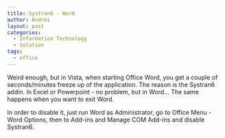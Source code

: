 ```yaml
---
title: Systran6 - Word
author: Andrei
layout: post
categories:
  - Information Technology
  - Solution
tags:
  - office
---
```

Weird enough, but in Vista, when starting Office Word, you get a couple of seconds/minutes freeze up of the application. The reason is the Systran6 addin. In Excel or Powerpoint - no problem, but in Word… The same happens when you want to exit Word.

In order to disable it, just run Word as Administrator, go to Office Menu - Word Options, then to Add-ins and Manage COM Add-ins and disable Systran6.